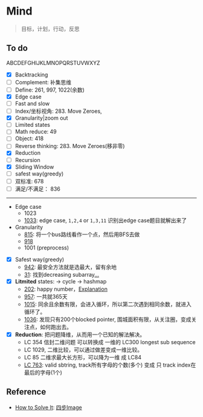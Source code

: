 # Mind 

> 目标，计划，行动，反思

## To do 

ABCDEFGHIJKLMNOPQRSTUVWXYZ

- [x] Backtracking
- [ ] Complement: 补集思维
- [ ] Define: 261, 997, 1022(余数)
- [x] Edge case
- [ ] Fast and slow 
- [ ] Index/坐标视角: 283. Move Zeroes, 
- [x] Granularity|zoom out
- [ ] Limited states
- [ ] Math reduce: 49
- [ ] Object: 418 
- [ ] Reverse thinking: 283. Move Zeroes(移非零)
- [x] Reduction
- [ ] Recursion
- [x] Sliding Window 
- [ ] safest way(greedy)
- [ ] 双标准: 678 
- [ ] 满足/不满足： 836 

--- 

- Edge case 
	- 1023 
	- [1033](https://leetcode.com/problems/moving-stones-until-consecutive/): edge case, `1,2,4` or `1,3,11` 识别出edge case题目就解出来了 
- Granularity
	- [815](https://leetcode.com/problems/bus-routes/): 将一个bus路线看作一个点，然后用BFS去做 
	- [918](https://github.com/willwang-x/algorithms-with-illustrations/blob/master/stories/granularity-zoom-out-918.md)
	- 1001 (preprocess)
- [x] Safest way(greedy)
	- [942](https://leetcode.com/problems/di-string-match/): 最安全方法就是选最大，留有余地 
	- [31](https://leetcode.com/problems/next-permutation/): 找到decreasing subarray[...](https://leetcode.com/problems/next-permutation/solution/)
- [x] **Litmited** states: -> cycle -> hashmap 
	- [202](https://leetcode.com/problems/happy-number/): happy number，[Explanation](https://leetcode.com/problems/happy-number/discuss/56919/Explanation-of-why-those-posted-algorithms-are-mathematically-valid) 
	- [957](https://leetcode.com/problems/prison-cells-after-n-days/): 一共就365天
	- [1015](https://leetcode.com/problems/smallest-integer-divisible-by-k/): 同余且余数有限，会进入循环，所以第二次遇到相同余数，就进入循环了。
	- [1036](https://leetcode.com/problems/escape-a-large-maze/): 发现只有200个blocked pointer, 围城面积有限，从关注圈，变成关注点，如何跑出去。
- [x] **Reduction**: 把问题降维，从而用一个已知的解法解决。
	- LC 354 信封二维问题 可以转换成 一维的 LC300 longest sub sequence 
	- LC 1029, 二维比较，可以通过做差变成一维比较。
	- LC 85 二维求最大长方形，可以降为一维 成 LC84 
	- [LC 763](https://leetcode.com/problems/partition-labels/): valid sbtring, track所有字母的个数(多个) 变成 只 track index在最后的字母(1个)





## Reference 

* [How to Solve It](https://book.douban.com/subject/1456890/): [四步Image](https://www.douban.com/photos/photo/1691693211/)